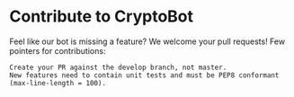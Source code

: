 # Contribute to CryptoBot

Feel like our bot is missing a feature? We welcome your pull requests! Few pointers for contributions:

    Create your PR against the develop branch, not master.
    New features need to contain unit tests and must be PEP8 conformant (max-line-length = 100).